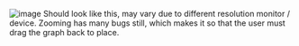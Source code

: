 ![image](https://github.com/KebinLinn/ecs163-24w/assets/97716641/ee62d195-9610-4c46-bc62-9f5119b2fe0e)
Should look like this, may vary due to different resolution monitor / device. Zooming has many bugs still, which makes it so that the user must drag the graph back to place. 



